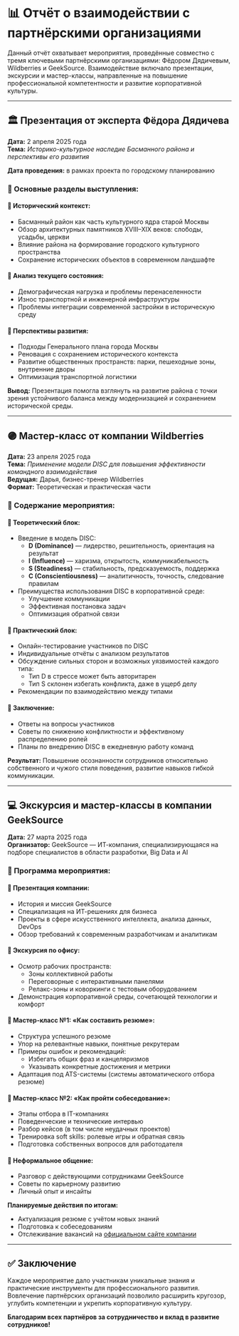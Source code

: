 # 📊 Отчёт о взаимодействии с партнёрскими организациями

Данный отчёт охватывает мероприятия, проведённые совместно с тремя ключевыми партнёрскими организациями: Фёдором Дядичевым, Wildberries и GeekSource. Взаимодействие включало презентации, экскурсии и мастер-классы, направленные на повышение профессиональной компетентности и развитие корпоративной культуры.

---

## 🏛 Презентация от эксперта Фёдора Дядичева  
**Дата:** 2 апреля 2025 года  
**Тема:** _Историко-культурное наследие Басманного района и перспективы его развития_

**Дата проведения:** в рамках проекта по городскому планированию

### 📌 Основные разделы выступления:

#### 🔹 Исторический контекст:
- Басманный район как часть культурного ядра старой Москвы
- Обзор архитектурных памятников XVIII–XIX веков: слободы, усадьбы, церкви
- Влияние района на формирование городского культурного пространства
- Сохранение исторических объектов в современном ландшафте

#### 🔹 Анализ текущего состояния:
- Демографическая нагрузка и проблемы перенаселенности
- Износ транспортной и инженерной инфраструктуры
- Проблемы интеграции современной застройки в историческую среду

#### 🔹 Перспективы развития:
- Подходы Генерального плана города Москвы
- Реновация с сохранением исторического контекста
- Развитие общественных пространств: парки, пешеходные зоны, внутренние дворы
- Оптимизация транспортной логистики

**Вывод:** Презентация помогла взглянуть на развитие района с точки зрения устойчивого баланса между модернизацией и сохранением исторической среды.

---

## 🟣 Мастер-класс от компании Wildberries  
**Дата:** 23 апреля 2025 года  
**Тема:** _Применение модели DISC для повышения эффективности командного взаимодействия_  
**Ведущая:** Дарья, бизнес-тренер Wildberries  
**Формат:** Теоретическая и практическая части

### 📌 Содержание мероприятия:

#### 🔹 Теоретический блок:
- Введение в модель DISC:
  - **D (Dominance)** — лидерство, решительность, ориентация на результат
  - **I (Influence)** — харизма, открытость, коммуникабельность
  - **S (Steadiness)** — стабильность, предсказуемость, поддержка
  - **C (Conscientiousness)** — аналитичность, точность, следование правилам
- Преимущества использования DISC в корпоративной среде:
  - Улучшение коммуникации
  - Эффективная постановка задач
  - Оптимизация обратной связи

#### 🔹 Практический блок:
- Онлайн-тестирование участников по DISC
- Индивидуальные отчёты с анализом результатов
- Обсуждение сильных сторон и возможных уязвимостей каждого типа:
  - Тип D в стрессе может быть авторитарен
  - Тип S склонен избегать конфликта, даже в ущерб делу
- Рекомендации по взаимодействию между типами

#### 🔹 Заключение:
- Ответы на вопросы участников
- Советы по снижению конфликтности и эффективному распределению ролей
- Планы по внедрению DISC в ежедневную работу команд

**Результат:** Повышение осознанности сотрудников относительно собственного и чужого стиля поведения, развитие навыков гибкой коммуникации.

---

## 💻 Экскурсия и мастер-классы в компании GeekSource  
**Дата:** 27 марта 2025 года  
**Организатор:** GeekSource — ИТ-компания, специализирующаяся на подборе специалистов в области разработки, Big Data и AI

### 📌 Программа мероприятия:

#### 🔹 Презентация компании:
- История и миссия GeekSource
- Специализация на ИТ-решениях для бизнеса
- Проекты в сфере искусственного интеллекта, анализа данных, DevOps
- Обзор требований к современным разработчикам и аналитикам

#### 🔹 Экскурсия по офису:
- Осмотр рабочих пространств:
  - Зоны коллективной работы
  - Переговорные с интерактивными панелями
  - Релакс-зоны и коворкинги с тестовым оборудованием
- Демонстрация корпоративной среды, сочетающей технологии и комфорт

#### 🔹 Мастер-класс №1: «Как составить резюме»:
- Структура успешного резюме
- Упор на релевантные навыки, понятные рекрутерам
- Примеры ошибок и рекомендаций:
  - Избегать общих фраз и канцеляризмов
  - Указывать конкретные достижения и метрики
- Адаптация под ATS-системы (системы автоматического отбора резюме)

#### 🔹 Мастер-класс №2: «Как пройти собеседование»:
- Этапы отбора в IT-компаниях
- Поведенческие и технические интервью
- Разбор кейсов (в том числе неудачных проектов)
- Тренировка soft skills: ролевые игры и обратная связь
- Подготовка собственных вопросов для работодателя

#### 🔹 Неформальное общение:
- Разговор с действующими сотрудниками GeekSource
- Советы по карьерному развитию
- Личный опыт и инсайты

**Планируемые действия по итогам:**
- Актуализация резюме с учётом новых знаний
- Подготовка к собеседованиям
- Отслеживание вакансий на [официальном сайте компании](https://geeksource.ru)

---

## ✅ Заключение

Каждое мероприятие дало участникам уникальные знания и практические инструменты для профессионального развития. Вовлечение партнёрских организаций позволило расширить кругозор, углубить компетенции и укрепить корпоративную культуру.

**Благодарим всех партнёров за сотрудничество и вклад в развитие сотрудников!**
